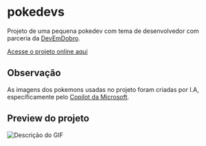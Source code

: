 # pokedevs
Projeto de uma pequena pokedev com tema de desenvolvedor com parceria da [DevEmDobro](https://www.youtube.com/@DevemDobro).

[Acesse o projeto online aqui](https://phdiias.github.io/pokedevs/)

## Observação
As imagens dos pokemons usadas no projeto foram criadas por I.A, específicamente pelo [Copilot da Microsoft](https://copilot.microsoft.com/images/create?msockid=1c1ba3e2b35a6d392c13b6e7b2836ca5).

## Preview do projeto
![Descrição do GIF](./src/github/apresentacao.gif)
